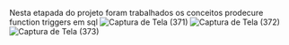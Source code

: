 Nesta etapada do projeto foram trabalhados os conceitos
prodecure
function 
triggers em sql 
![Captura de Tela (371)](https://user-images.githubusercontent.com/58758617/186049922-f241317d-ad3a-4208-bf51-c4efef0629da.png)
![Captura de Tela (372)](https://user-images.githubusercontent.com/58758617/186049941-fcef4043-5b49-4abd-b188-c561bc455898.png)
![Captura de Tela (373)](https://user-images.githubusercontent.com/58758617/186049958-b71a47d6-959c-4eff-87c3-7a2296d5d239.png)
